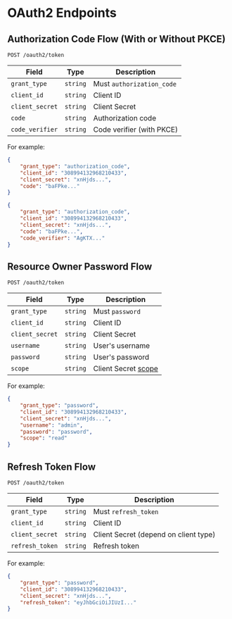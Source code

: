 # OAuth2 Endpoints


## Authorization Code Flow (With or Without PKCE)

`POST /oauth2/token`


| Field           | Type     | Description               |
| --------------- | -------- | ------------------------- |
| `grant_type`    | `string` | Must `authorization_code` |
| `client_id`     | `string` | Client ID                 |
| `client_secret` | `string` | Client Secret             |
| `code`          | `string` | Authorization code        |
| `code_verifier` | `string` | Code verifier (with PKCE) |

For example:

```json
{
    "grant_type": "authorization_code",
    "client_id": "308994132968210433",
    "client_secret": "xnHjds...",
    "code": "baFPke..."
}
```

```json
{
    "grant_type": "authorization_code",
    "client_id": "308994132968210433",
    "client_secret": "xnHjds...",
    "code": "baFPke...",
    "code_verifier": "AgKTX..."
}
```

## Resource Owner Password Flow

`POST /oauth2/token`


| Field           | Type     | Description                                  |
| --------------- | -------- | -------------------------------------------- |
| `grant_type`    | `string` | Must `password`                              |
| `client_id`     | `string` | Client ID                                    |
| `client_secret` | `string` | Client Secret                                |
| `username`      | `string` | User's username                              |
| `password`      | `string` | User's password                              |
| `scope`         | `string` | Client Secret [scope](./references.md#scope) |

For example:

```json
{
    "grant_type": "password",
    "client_id": "308994132968210433",
    "client_secret": "xnHjds...",
    "username": "admin",
    "password": "password",
    "scope": "read"
}
```


## Refresh Token Flow

`POST /oauth2/token`


| Field           | Type     | Description                           |
| --------------- | -------- | ------------------------------------- |
| `grant_type`    | `string` | Must `refresh_token`                  |
| `client_id`     | `string` | Client ID                             |
| `client_secret` | `string` | Client Secret (depend on client type) |
| `refresh_token` | `string` | Refresh token                         |

For example:

```json
{
    "grant_type": "password",
    "client_id": "308994132968210433",
    "client_secret": "xnHjds...",
    "refresh_token": "eyJhbGciOiJIUzI..."
}
```
